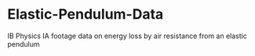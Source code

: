 # Elastic-Pendulum-Data
IB Physics IA footage data on energy loss by air resistance from an elastic pendulum
